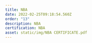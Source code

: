 ```yaml
---
title: NBA
date: 2022-02-25T09:18:54.560Z
order: "13"
description: NBA
certification: NBA
asset: static/img/NBA CERTIFICATE.pdf
---
```


